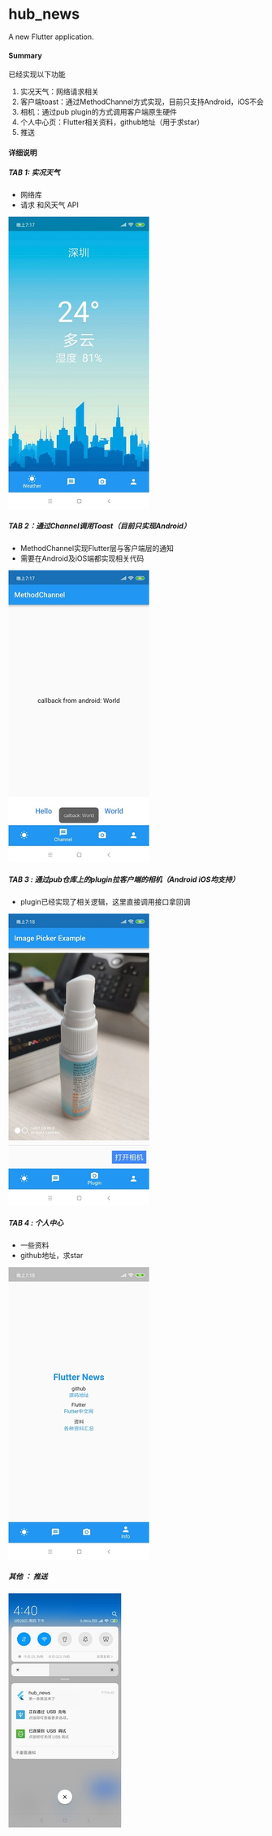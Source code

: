 # hub_news

A new Flutter application.

#### Summary

已经实现以下功能

1. 实况天气：网络请求相关
2. 客户端toast：通过MethodChannel方式实现，目前只支持Android，iOS不会
3. 相机：通过pub plugin的方式调用客户端原生硬件
4. 个人中心页：Flutter相关资料，github地址（用于求star）
5. 推送

#### 详细说明

##### TAB 1: 实况天气

* 网络库
* 请求 和风天气 API

![WeatherPage](images/shotcut/1.jpg)

##### TAB 2：通过Channel调用Toast（目前只实现Android）

* MethodChannel实现Flutter层与客户端层的通知
* 需要在Android及iOS端都实现相关代码

![PicturePage](images/shotcut/2.jpg)

##### TAB 3 : 通过pub仓库上的plugin拉客户端的相机（Android iOS均支持）

* plugin已经实现了相关逻辑，这里直接调用接口拿回调

![InfoPage](images/shotcut/3.jpg)

##### TAB 4 : 个人中心

* 一些资料
* github地址，求star

![JPush](images/shotcut/4.jpg)

##### 其他 ： 推送

![JPush](images/shotcut/push.jpg)